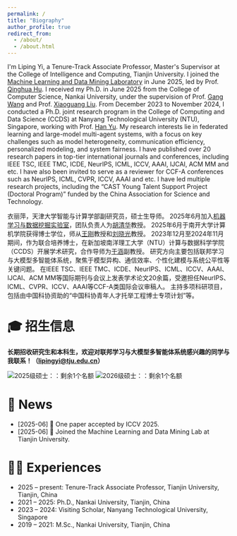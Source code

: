 ```yaml
---
permalink: /
title: "Biography"
author_profile: true
redirect_from: 
  - /about/
  - /about.html
---
```



<!--I'm Liping Yi, a PhD student in the College of Computer at Nankai University, working with Prof. Gang Wang.
I have been a visiting scholar in the College of Computing and Data Science at Nanyang Technological University, working with Prof. Han Yu.
Prior to NKU, I received bachelor degree from Qingdao University of Science and Technology in 2019.-->

I'm Liping Yi, a Tenure-Track Associate Professor, Master's Supervisor at the College of Intelligence and Computing, Tianjin University. 
I joined the [Machine Learning and Data Mining Laboratory](https://ml-dm-tju.pages.dev/) in June 2025, led by Prof. [Qinghua Hu](https://cic.tju.edu.cn/faculty/huqinghua/index.html).
I received my Ph.D. in June 2025 from the College of Computer Science, Nankai University, under the supervision of Prof. [Gang Wang](https://cc.nankai.edu.cn/2021/0323/c13619a548871/page.htm) and Prof. [Xiaoguang Liu](https://cc.nankai.edu.cn/2021/0323/c13619a548878/page.htm).
From December 2023 to November 2024, I conducted a Ph.D. joint research program in the College of Computing and Data Science (CCDS) at Nanyang Technological University (NTU), Singapore, working with Prof. [Han Yu](https://federated-learning.org/han.yu/). 
My research interests lie in federated learning and large-model multi-agent systems, with a focus on key challenges such as model heterogeneity, communication efficiency, personalized modeling, and system fairness.
I have published over 20 research papers in top-tier international journals and conferences, including IEEE TSC, IEEE TMC, ICDE, NeurIPS, ICML, ICCV, AAAI, IJCAI, ACM MM and etc.
I have also been invited to serve as a reviewer for CCF-A conferences such as NeurIPS, ICML, CVPR, ICCV, AAAI and etc.
I have led multiple research projects, including the “CAST Young Talent Support Project (Doctoral Program)” funded by the China Association for Science and Technology. 


衣丽萍，天津大学智能与计算学部副研究员，硕士生导师。
2025年6月加入[机器学习与数据挖掘实验室](https://ml-dm-tju.pages.dev/)，团队负责人为[胡清华](https://cic.tju.edu.cn/faculty/huqinghua/index.html)教授。
2025年6月于南开大学计算机学院获得博士学位，师从[王刚](https://cc.nankai.edu.cn/2021/0323/c13619a548871/page.htm)教授和[刘晓光](https://cc.nankai.edu.cn/2021/0323/c13619a548878/page.htm)教授。
2023年12月至2024年11月期间，作为联合培养博士，在新加坡南洋理工大学（NTU）计算与数据科学学院（CCDS）开展学术研究，合作导师为[于涵](https://federated-learning.org/han.yu/)副教授。
研究方向主要包括联邦学习与大模型多智能体系统，聚焦于模型异构、通信效率、个性化建模与系统公平性等关键问题。
在IEEE TSC、IEEE TMC、ICDE、NeurIPS、ICML、ICCV、AAAI、IJCAI、ACM MM等国际期刊与会议上发表学术论文20余篇，受邀担任NeurIPS、ICML、CVPR、ICCV、AAAI等CCF-A类国际会议审稿人。
主持多项科研项目，包括由中国科协资助的“中国科协青年人才托举工程博士专项计划”等。


🎓 招生信息
======
**长期招收研究生和本科生，欢迎对联邦学习与大模型多智能体系统感兴趣的同学与我联系！（lipingyi@tju.edu.cn）**

![2025级硕士：：剩余1个名额](https://img.shields.io/badge/2025%E7%BA%A7%E7%A1%95%E5%A3%AB-%E5%89%A9%E4%BD%991%E4%B8%AA%E5%90%8D%E9%A2%9D-red?style=for-the-badge)
![2026级硕士：：剩余1个名额](https://img.shields.io/badge/2026%E7%BA%A7%E7%A1%95%E5%A3%AB-%E5%89%A9%E4%BD%991%E4%B8%AA%E5%90%8D%E9%A2%9D-brightgreen?style=for-the-badge)




<!--Research Interest
======
+ Federated Learning: robustness to adversarial attacks, communication efficiency, personalization for boosting accuracy, and support for heterogeneous models
+ Large-scale Multi-agent Systems with Foundation Models-->
  

📢 News
======
+ [2025-06] 📝 One paper accepted by ICCV 2025.
+ [2025-06] 🏫 Joined the Machine Learning and Data Mining Lab at Tianjin University.
<!--+ [2025-06] 🧑‍🎓 Received Ph.D. degree in Computer Science from Nankai University.
-->


🧑‍💻 Experiences
======
+ 2025 – present: Tenure-Track Associate Professor, Tianjin University, Tianjin, China
+ 2021 – 2025: Ph.D., Nankai University, Tianjin, China
+ 2023 – 2024: Visiting Scholar, Nanyang Technological University, Singapore
+ 2019 – 2021: M.Sc., Nankai University, Tianjin, China
<!-- + 2015 – 2019: B.Sc., Qingdao University of Science and Technology, Qingdao, China-->

